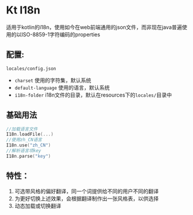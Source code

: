 # Kt I18n

适用于kotlin的i18n，使用如今在web前端通用的json文件，而非现在java普遍使用的以ISO-8859-1字符编码的properties

## 配置:

`locales/config.json`
- `charset` 使用的字符集，默认系统
- `default-language` 使用的语言，默认系统
- `i18n-folder` i18n文件的目录，默认在resources下的`locales/`目录中

## 基础用法

``` kotlin
//加载语言文件
I18n.loadFile(...)
//使用zh_CN语言
I18n.use("zh_CN")
//解析语言项key
I18n.parse("key")
```

## 特性：

1. 可选带风格的偏好翻译，同一个词提供给不同的用户不同的翻译
2. 为更好切换上述效果，会根据翻译制作出一张风格表，以供选择
3. 动态加载或切换翻译
